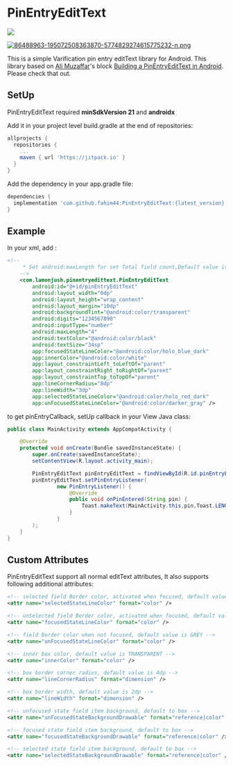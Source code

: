 # PinEntryEditText

[![](https://jitpack.io/v/fahim44/PinEntryEditText.svg)](https://jitpack.io/#fahim44/PinEntryEditText)

[![86488963-195072508363870-5774829274615775232-n.png](https://i.postimg.cc/4Nm54bJy/86488963-195072508363870-5774829274615775232-n.png)](https://postimg.cc/bsfb3nSf)

This is a simple Varification pin entry editText library for Android. This library based on [Ali Muzaffar](https://medium.com/@ali.muzaffar)'s block [Building a PinEntryEditText in Android](https://medium.com/@ali.muzaffar/building-a-pinentryedittext-in-android-5f2eddcae5d3). Please check that out.

## SetUp

PinEntryEditText required **minSdkVersion 21** and **androidx**


Add it in your project level build.gradle at the end of repositories:
```gradle
allprojects {
  repositories {
    ...
    maven { url 'https://jitpack.io' }
  }
}
```

Add the dependency in your app.gradle file:
```gradle
dependencies {
  implementation 'com.github.fahim44:PinEntryEditText:{latest_version}'
}
```


## Example

In your xml, add :

```xml
<!--
     * Set android:maxLength for set Total field count,Default value is 4
    -->
    <com.lamonjush.pinentryedittext.PinEntryEditText
        android:id="@+id/pinEntryEditText"
        android:layout_width="0dp"
        android:layout_height="wrap_content"
        android:layout_margin="10dp"
        android:backgroundTint="@android:color/transparent"
        android:digits="1234567890"
        android:inputType="number"
        android:maxLength="4"
        android:textColor="@android:color/black"
        android:textSize="34sp"
        app:focusedStateLineColor="@android:color/holo_blue_dark"
        app:innerColor="@android:color/white"
        app:layout_constraintLeft_toLeftOf="parent"
        app:layout_constraintRight_toRightOf="parent"
        app:layout_constraintTop_toTopOf="parent"
        app:lineCornerRadius="8dp"
        app:lineWidth="3dp"
        app:selectedStateLineColor="@android:color/holo_red_dark"
        app:unFocusedStateLineColor="@android:color/darker_gray" />
```

to get pinEntryCallback, setUp callback in your View Java class:

```java
public class MainActivity extends AppCompatActivity {

    @Override
    protected void onCreate(Bundle savedInstanceState) {
        super.onCreate(savedInstanceState);
        setContentView(R.layout.activity_main);

        PinEntryEditText pinEntryEditText = findViewById(R.id.pinEntryEditText);
        pinEntryEditText.setPinEntryListener(
                new PinEntryListener() {
                    @Override
                    public void onPinEntered(String pin) {
                        Toast.makeText(MainActivity.this,pin,Toast.LENGTH_SHORT);
                    }
                }
        );
    }
}
```

## Custom Attributes

PinEntryEditText support all normal editText attributes, It also supports following additional attributes:

```xml
<!-- selected field Border color, activated when focused, default value is equal to focusedStateLineColor -->
<attr name="selectedStateLineColor" format="color" />

<!-- unSelected field Border color, activated when focused, default value is equal to unFocusedStateLineColor -->
<attr name="focusedStateLineColor" format="color" />

<!-- field Border color when not focused, default value is GREY -->
<attr name="unFocusedStateLineColor" format="color" />

<!-- inner box color, default value is TRANSPARENT -->
<attr name="innerColor" format="color" />

<!-- box border corner radius, default value is 4dp -->
<attr name="lineCornerRadius" format="dimension" />

<!-- box border width, default value is 2dp -->
<attr name="lineWidth" format="dimension" />

<!-- unfocused state field item background, default to box -->
<attr name="unFocusedStateBackgroundDrawable" format="reference|color" />

<!-- focused state field item background, default to box -->
<attr name="focusedStateBackgroundDrawable" format="reference|color" />

<!-- selected state field item background, default to box -->
<attr name="selectedStateBackgroundDrawable" format="reference|color" />
 ```
